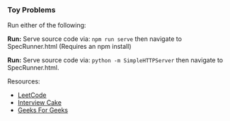 ### Toy Problems

Run either of the following:

**Run:** Serve source code via: `npm run serve` then navigate to SpecRunner.html (Requires an npm install)

**Run:** Serve source code via: `python -m SimpleHTTPServer` then navigate to SpecRunner.html.

Resources:
- [LeetCode](https://leetcode.com/)
- [Interview Cake](https://interviewcake.com)
- [Geeks For Geeks](http://www.geeksforgeeks.org/top-algorithms-and-data-structures-for-competitive-programming/)
